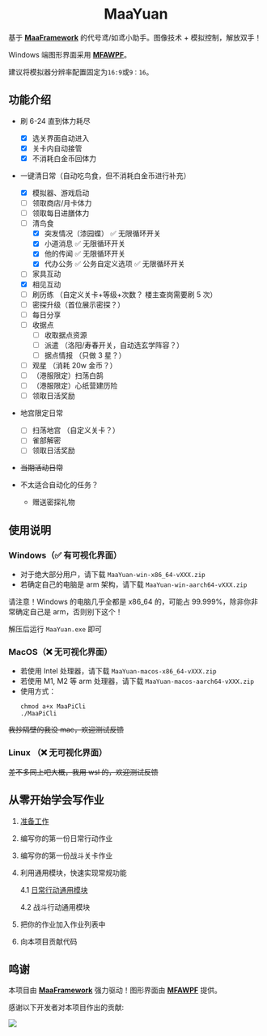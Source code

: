 <!-- markdownlint-disable MD033 MD041 -->

<div align="center">

# MaaYuan

</div>

基于 **[MaaFramework](https://github.com/MaaXYZ/MaaFramework)** 的代号鸢/如鸢小助手。图像技术 + 模拟控制，解放双手！

Windows 端图形界面采用 **[MFAWPF](https://github.com/SweetSmellFox/MFAWPF)**。

建议将模拟器分辨率配置固定为`16:9`或`9：16`。

## 功能介绍

- 刷 6-24 直到体力耗尽

  - [x] 选关界面自动进入
  - [x] 关卡内自动接管
  - [x] 不消耗白金币回体力

- 一键清日常（自动吃鸟食，但不消耗白金币进行补充）

  - [x] 模拟器、游戏启动
  - [ ] 领取商店/月卡体力
  - [ ] 领取每日进膳体力
  - [ ] 清鸟食
    - [x] 突发情况（漆园蝶） ✅ 无限循环开关
    - [x] 小道消息 ✅ 无限循环开关
    - [x] 他的传闻 ✅ 无限循环开关
    - [x] 代办公务 ✅ 公务自定义选项 ✅ 无限循环开关
  - [ ] 家具互动
  - [x] 相见互动
  - [ ] 刷历练 （自定义关卡+等级+次数？ 楼主查岗需要刷 5 次）
  - [ ] 密探升级（首位展示密探？）
  - [ ] 每日分享
  - [ ] 收据点
    - [ ] 收取据点资源
    - [ ] 派遣 （洛阳/寿春开关，自动选玄学阵容？）
    - [ ] 据点情报 （只做 3 星？）
  - [ ] 观星 （消耗 20w 金币？）
  - [ ] （港服限定）扫荡白鹄
  - [ ] （港服限定）心纸营建历险
  - [ ] 领取日活奖励

- 地宫限定日常

  - [ ] 扫荡地宫 （自定义关卡？）
  - [ ] 雀部解密
  - [ ] 领取日活奖励

- ~~当期活动日常~~

- 不太适合自动化的任务？
  - 赠送密探礼物

## 使用说明

### Windows（✅ 有可视化界面）

- 对于绝大部分用户，请下载 `MaaYuan-win-x86_64-vXXX.zip`
- 若确定自己的电脑是 arm 架构，请下载 `MaaYuan-win-aarch64-vXXX.zip`

请注意！Windows 的电脑几乎全都是 x86_64 的，可能占 99.999%，除非你非常确定自己是 arm，否则别下这个！

解压后运行 `MaaYuan.exe` 即可

### MacOS（❌ 无可视化界面）

- 若使用 Intel 处理器，请下载 `MaaYuan-macos-x86_64-vXXX.zip`
- 若使用 M1, M2 等 arm 处理器，请下载 `MaaYuan-macos-aarch64-vXXX.zip`
- 使用方式：
  ```
  chmod a+x MaaPiCli
  ./MaaPiCli
  ```

~~我抄隔壁的我没 mac，欢迎测试反馈~~

### Linux （❌ 无可视化界面）

~~差不多同上吧大概，我用 wsl 的，欢迎测试反馈~~

## 从零开始学会写作业

1. [准备工作](./docs/1.1-准备工作.md)
2. 编写你的第一份日常行动作业
3. 编写你的第一份战斗关卡作业
4. 利用通用模块，快速实现常规功能
   
   4.1 [日常行动通用模块](./docs/4.1-日常行动通用模块.md)
   
   4.2 战斗行动通用模块
6. 把你的作业加入作业列表中
7. 向本项目贡献代码

## 鸣谢

本项目由 **[MaaFramework](https://github.com/MaaXYZ/MaaFramework)** 强力驱动！图形界面由 **[MFAWPF](https://github.com/SweetSmellFox/MFAWPF)** 提供。

感谢以下开发者对本项目作出的贡献:

<a href="https://github.com/syoius/MaaYuan/graphs/contributors">
  <img src="https://contrib.rocks/image?repo=syoius/MaaYuan&max=1000&columns=15&anon=1" />
</a>
